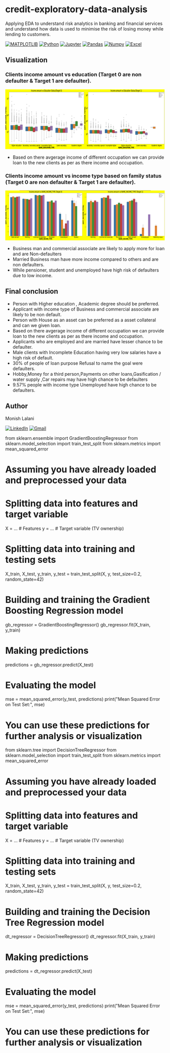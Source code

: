 # credit-exploratory-data-analysis


Applying EDA to understand  risk analytics in banking and financial services and understand how data is used to minimise the risk of losing money while lending to customers.


[![MATPLOTLIB](https://img.shields.io/badge/-MATPLOTLIB-007aa6?style=for-the-badge)](https://img.shields.io/badge/-MATPLOTLIB-007aa6?style=for-the-badge) [![Python](https://img.shields.io/badge/Python-FFD43B?style=for-the-badge&logo=python&logoColor=blue)](https://img.shields.io/badge/Python-FFD43B?style=for-the-badge&logo=python&logoColor=blue) [![Jupyter](https://img.shields.io/badge/-Jupyter-f5841f?style=for-the-badge)](https://img.shields.io/badge/-Jupyter-f5841f?style=for-the-badge) [![Pandas](https://img.shields.io/badge/Pandas-2C2D72?style=for-the-badge&logo=pandas&logoColor=white)](https://img.shields.io/badge/Pandas-2C2D72?style=for-the-badge&logo=pandas&logoColor=white) [![Numpy](https://img.shields.io/badge/Numpy-777BB4?style=for-the-badge&logo=numpy&logoColor=white)](https://img.shields.io/badge/Numpy-777BB4?style=for-the-badge&logo=numpy&logoColor=white) <a href="https://www.microsoft.com/en-in/microsoft-365/excel" rel="nofollow"><img alt="Excel" src="https://img.shields.io/badge/Microsoft_Excel-217346?style=for-the-badge&logo=microsoft-excel&logoColor=white" data-canonical-src="https://img.shields.io/badge/Microsoft_Excel-217346?style=for-the-badge&logo=microsoft-excel&logoColor=white" style="max-width: 100%;"/></a>

## Visualization

### Clients income amount vs education (Target 0 are non defaulter & Target 1 are defaulter).
[![Architecure Diagram](https://github.com/Monishlalani/credit-exploratory-data-analysis/blob/main/Screenshot_20221231_182550.png?raw=true)](https://github.com/Monishlalani/credit-exploratory-data-analysis/blob/main/Screenshot_20221231_182550.png?raw=true)
- Based on there avgerage income of different occupation we can provide loan to the new clients as per as there income and occupation.



### Clients income amount vs income type based on family status (Target 0 are non defaulter & Target 1 are defaulter).
[![Architecure Diagram](https://github.com/Monishlalani/credit-exploratory-data-analysis/blob/main/Screenshot_20221231_182720.png?raw=true)](https://github.com/Monishlalani/credit-exploratory-data-analysis/blob/main/Screenshot_20221231_182720.png?raw=true)
- Business man and commercial associate are likely to apply more for loan and are Non-defaulters
- Married Business man have more income compared to others and are non defaulters.
- While pensioner, student and unemployed have high risk of defaulters due to low income.


## Final conclusion
- Person with Higher education , Academic degree should be preferred.
- Applicant with income type of Business and commercial associate are likely to be non default.
- Person with House as an asset can be preferred as a asset collateral and can we given loan.
- Based on there avgerage income of different occupation we can provide loan to the new clients as per as there income and occupation.
- Applicants who are employed and are married have lesser chance to be defaulter.
- Male clients with Incomplete Education having very low salaries have a high risk of default.
- 30% of people of loan purpose Refusal to name the goal were defaulters.
- Hobby,Money for a third person,Payments on other loans,Gasification / water supply ,Car repairs may have high chance to be defaulters
- 9.57% people with income type Unemployed have high chance to be defaulters.


## Author

Monish Lalani

[![LinkedIn](https://img.shields.io/badge/LinkedIn-0077B5?style=for-the-badge&logo=linkedin&logoColor=white)](https://www.linkedin.com/in/monish-lalani/) 
[![Gmail](https://img.shields.io/badge/Gmail-D14836?style=for-the-badge&logo=gmail&logoColor=white)](mailto:monishlalani12@gmail.com)  





from sklearn.ensemble import GradientBoostingRegressor
from sklearn.model_selection import train_test_split
from sklearn.metrics import mean_squared_error

# Assuming you have already loaded and preprocessed your data

# Splitting data into features and target variable
X = ...  # Features
y = ...  # Target variable (TV ownership)

# Splitting data into training and testing sets
X_train, X_test, y_train, y_test = train_test_split(X, y, test_size=0.2, random_state=42)

# Building and training the Gradient Boosting Regression model
gb_regressor = GradientBoostingRegressor()
gb_regressor.fit(X_train, y_train)

# Making predictions
predictions = gb_regressor.predict(X_test)

# Evaluating the model
mse = mean_squared_error(y_test, predictions)
print("Mean Squared Error on Test Set:", mse)

# You can use these predictions for further analysis or visualization




from sklearn.tree import DecisionTreeRegressor
from sklearn.model_selection import train_test_split
from sklearn.metrics import mean_squared_error

# Assuming you have already loaded and preprocessed your data

# Splitting data into features and target variable
X = ...  # Features
y = ...  # Target variable (TV ownership)

# Splitting data into training and testing sets
X_train, X_test, y_train, y_test = train_test_split(X, y, test_size=0.2, random_state=42)

# Building and training the Decision Tree Regression model
dt_regressor = DecisionTreeRegressor()
dt_regressor.fit(X_train, y_train)

# Making predictions
predictions = dt_regressor.predict(X_test)

# Evaluating the model
mse = mean_squared_error(y_test, predictions)
print("Mean Squared Error on Test Set:", mse)

# You can use these predictions for further analysis or visualization

